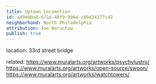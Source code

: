 ```yaml
---
title: Uptown Locomotion
id: a49e00a8-671d-48f9-9964-c89d24177c42
neighborhood: North Philadelphia
attribution: Joe Boruchow
publish: true
---
```


location: 33rd street bridge


            
related: https://www.muralarts.org/artworks/psychylustro/
https://www.muralarts.org/artworks/open-source/swoon/
https://www.muralarts.org/artworks/watchtowers/




            